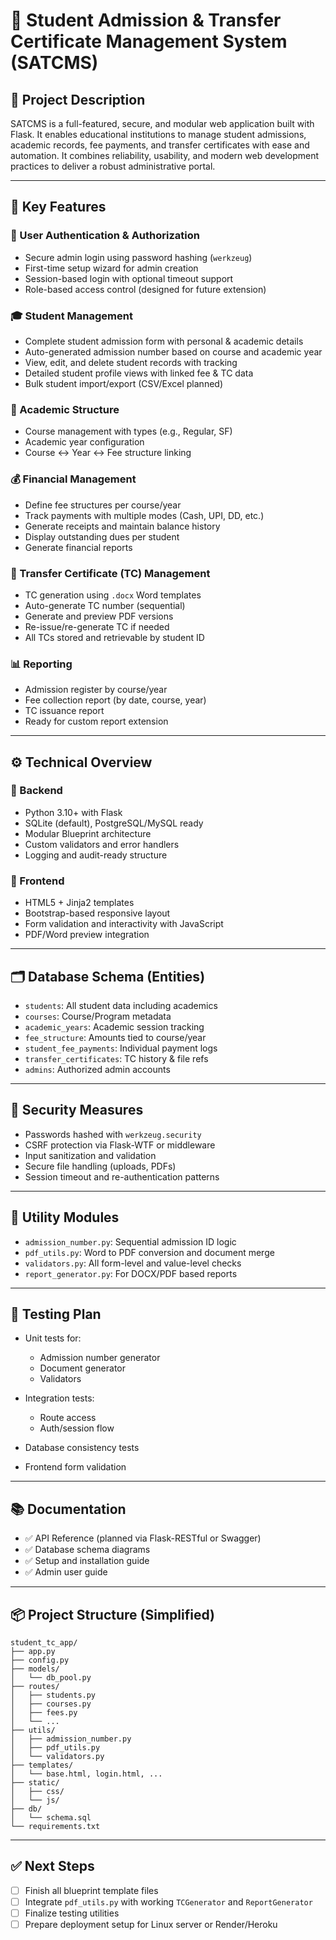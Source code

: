 # 🏫 Student Admission & Transfer Certificate Management System (SATCMS)

## 📘 Project Description

SATCMS is a full-featured, secure, and modular web application built with Flask. It enables educational institutions to manage student admissions, academic records, fee payments, and transfer certificates with ease and automation. It combines reliability, usability, and modern web development practices to deliver a robust administrative portal.

---

## 🚀 Key Features

### 👤 User Authentication & Authorization

* Secure admin login using password hashing (`werkzeug`)
* First-time setup wizard for admin creation
* Session-based login with optional timeout support
* Role-based access control (designed for future extension)

### 🎓 Student Management

* Complete student admission form with personal & academic details
* Auto-generated admission number based on course and academic year
* View, edit, and delete student records with tracking
* Detailed student profile views with linked fee & TC data
* Bulk student import/export (CSV/Excel planned)

### 🏫 Academic Structure

* Course management with types (e.g., Regular, SF)
* Academic year configuration
* Course ↔ Year ↔ Fee structure linking

### 💰 Financial Management

* Define fee structures per course/year
* Track payments with multiple modes (Cash, UPI, DD, etc.)
* Generate receipts and maintain balance history
* Display outstanding dues per student
* Generate financial reports

### 📄 Transfer Certificate (TC) Management

* TC generation using `.docx` Word templates
* Auto-generate TC number (sequential)
* Generate and preview PDF versions
* Re-issue/re-generate TC if needed
* All TCs stored and retrievable by student ID

### 📊 Reporting

* Admission register by course/year
* Fee collection report (by date, course, year)
* TC issuance report
* Ready for custom report extension

---

## ⚙️ Technical Overview

### 🧠 Backend

* Python 3.10+ with Flask
* SQLite (default), PostgreSQL/MySQL ready
* Modular Blueprint architecture
* Custom validators and error handlers
* Logging and audit-ready structure

### 🎨 Frontend

* HTML5 + Jinja2 templates
* Bootstrap-based responsive layout
* Form validation and interactivity with JavaScript
* PDF/Word preview integration

---

## 🗂️ Database Schema (Entities)

* `students`: All student data including academics
* `courses`: Course/Program metadata
* `academic_years`: Academic session tracking
* `fee_structure`: Amounts tied to course/year
* `student_fee_payments`: Individual payment logs
* `transfer_certificates`: TC history & file refs
* `admins`: Authorized admin accounts

---

## 🔐 Security Measures

* Passwords hashed with `werkzeug.security`
* CSRF protection via Flask-WTF or middleware
* Input sanitization and validation
* Secure file handling (uploads, PDFs)
* Session timeout and re-authentication patterns

---

## 🧰 Utility Modules

* `admission_number.py`: Sequential admission ID logic
* `pdf_utils.py`: Word to PDF conversion and document merge
* `validators.py`: All form-level and value-level checks
* `report_generator.py`: For DOCX/PDF based reports

---

## 🧪 Testing Plan

* Unit tests for:

  * Admission number generator
  * Document generator
  * Validators
* Integration tests:

  * Route access
  * Auth/session flow
* Database consistency tests
* Frontend form validation

---

## 📚 Documentation

* ✅ API Reference (planned via Flask-RESTful or Swagger)
* ✅ Database schema diagrams
* ✅ Setup and installation guide
* ✅ Admin user guide

---

## 📦 Project Structure (Simplified)

```
student_tc_app/
├── app.py
├── config.py
├── models/
│   └── db_pool.py
├── routes/
│   ├── students.py
│   ├── courses.py
│   ├── fees.py
│   └── ...
├── utils/
│   ├── admission_number.py
│   ├── pdf_utils.py
│   └── validators.py
├── templates/
│   └── base.html, login.html, ...
├── static/
│   ├── css/
│   └── js/
├── db/
│   └── schema.sql
└── requirements.txt
```

---

## ✅ Next Steps

* [ ] Finish all blueprint template files
* [ ] Integrate `pdf_utils.py` with working `TCGenerator` and `ReportGenerator`
* [ ] Finalize testing utilities
* [ ] Prepare deployment setup for Linux server or Render/Heroku
